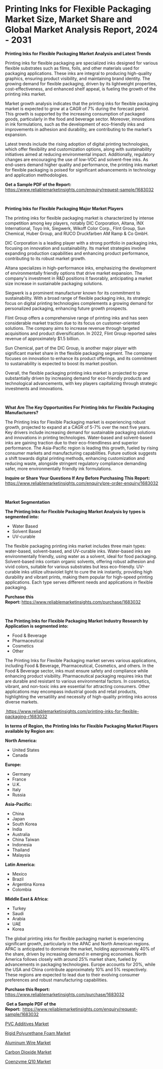<p><h1>Printing Inks for Flexible Packaging Market Size, Market Share and Global Market Analysis Report, 2024 - 2031</h1></p><p><strong>Printing Inks for Flexible Packaging Market Analysis and Latest Trends</strong></p>
<p><p>Printing inks for flexible packaging are specialized inks designed for various flexible substrates such as films, foils, and other materials used for packaging applications. These inks are integral to producing high-quality graphics, ensuring product visibility, and maintaining brand identity. The growing demand for flexible packaging, driven by its lightweight properties, cost-effectiveness, and enhanced shelf appeal, is fueling the growth of the printing inks market.</p><p>Market growth analysis indicates that the printing inks for flexible packaging market is expected to grow at a CAGR of 7% during the forecast period. This growth is supported by the increasing consumption of packaged goods, particularly in the food and beverage sector. Moreover, innovations in ink formulations, such as the development of eco-friendly inks and improvements in adhesion and durability, are contributing to the market's expansion.</p><p>Latest trends include the rising adoption of digital printing technologies, which offer flexibility and customization options, along with sustainability initiatives aimed at reducing environmental impact. Additionally, regulatory changes are encouraging the use of low-VOC and solvent-free inks. As end-users demand higher quality and performance, the printing inks market for flexible packaging is poised for significant advancements in technology and application methodologies.</p></p>
<p><strong>Get a Sample PDF of the Report:&nbsp;</strong> <a href="https://www.reliablemarketinsights.com/enquiry/request-sample/1683032?utm_campaign=1575&utm_medium=2&utm_source=Github&utm_content=ia&utm_term=15102024&utm_id=printing-inks-for-flexible-packaging">https://www.reliablemarketinsights.com/enquiry/request-sample/1683032</a></p>
<p>&nbsp;</p>
<p><strong>Printing Inks for Flexible Packaging Major Market Players</strong></p>
<p><p>The printing inks for flexible packaging market is characterized by intense competition among key players, notably DIC Corporation, Altana, INX International, Toyo Ink, Siegwerk, Wikoff Color Corp., Flint Group, Sun Chemical, Huber Group, and RUCO Druckfarben AM Ramp & Co GmbH. </p><p>DIC Corporation is a leading player with a strong portfolio in packaging inks, focusing on innovation and sustainability. Its market strategies involve expanding production capabilities and enhancing product performance, contributing to its robust market growth.</p><p>Altana specializes in high-performance inks, emphasizing the development of environmentally friendly options that drive market expansion. The company's investment in R&D positions it favorably, anticipating a market size increase in sustainable packaging solutions.</p><p>Siegwerk is a prominent manufacturer known for its commitment to sustainability. With a broad range of flexible packaging inks, its strategic focus on digital printing technologies complements a growing demand for personalized packaging, enhancing future growth prospects.</p><p>Flint Group offers a comprehensive range of printing inks and has seen considerable market traction due to its focus on customer-oriented solutions. The company aims to increase revenue through targeted acquisitions and product diversification. In 2022, Flint Group reported sales revenue of approximately $1.5 billion.</p><p>Sun Chemical, part of the DIC Group, is another major player with significant market share in the flexible packaging segment. The company focuses on innovation to enhance its product offerings, and its commitment to sustainability is expected to boost its market position.</p><p>Overall, the flexible packaging printing inks market is projected to grow substantially driven by increasing demand for eco-friendly products and technological advancements, with key players capitalizing through strategic investments and innovations.</p></p>
<p>&nbsp;</p>
<p><strong>What Are The Key Opportunities For Printing Inks for Flexible Packaging Manufacturers?</strong></p>
<p><p>The Printing Inks for Flexible Packaging market is experiencing robust growth, projected to expand at a CAGR of 5-7% over the next five years. Key drivers include increasing demand for sustainable packaging solutions and innovations in printing technologies. Water-based and solvent-based inks are gaining traction due to their eco-friendliness and superior performance. The Asia-Pacific region is leading this growth, fueled by rising consumer markets and manufacturing capabilities. Future outlook suggests a shift towards digital printing methods, enhancing customization and reducing waste, alongside stringent regulatory compliance demanding safer, more environmentally friendly ink formulations.</p></p>
<p><strong>Inquire or Share Your Questions If Any Before Purchasing This Report:</strong> <a href="https://www.reliablemarketinsights.com/enquiry/pre-order-enquiry/1683032?utm_campaign=1575&utm_medium=2&utm_source=Github&utm_content=ia&utm_term=15102024&utm_id=printing-inks-for-flexible-packaging">https://www.reliablemarketinsights.com/enquiry/pre-order-enquiry/1683032</a></p>
<p>&nbsp;</p>
<p><strong>Market Segmentation</strong></p>
<p><strong>The Printing Inks for Flexible Packaging Market Analysis by types is segmented into:</strong></p>
<p><ul><li>Water Based</li><li>Solvent Based</li><li>UV-curable</li></ul></p>
<p><p>The flexible packaging printing inks market includes three main types: water-based, solvent-based, and UV-curable inks. Water-based inks are environmentally friendly, using water as a solvent, ideal for food packaging. Solvent-based inks contain organic solvents, offering robust adhesion and vivid colors, suitable for various substrates but less eco-friendly. UV-curable inks utilize ultraviolet light to cure the ink instantly, providing high durability and vibrant prints, making them popular for high-speed printing applications. Each type serves different needs and applications in flexible packaging.</p></p>
<p><strong>Purchase this Report:&nbsp;</strong><a href="https://www.reliablemarketinsights.com/purchase/1683032?utm_campaign=1575&utm_medium=2&utm_source=Github&utm_content=ia&utm_term=15102024&utm_id=printing-inks-for-flexible-packaging">https://www.reliablemarketinsights.com/purchase/1683032</a></p>
<p>&nbsp;</p>
<p><strong>The Printing Inks for Flexible Packaging Market Industry Research by Application is segmented into:</strong></p>
<p><ul><li>Food & Beverage</li><li>Pharmaceutical</li><li>Cosmetics</li><li>Other</li></ul></p>
<p><p>The Printing Inks for Flexible Packaging market serves various applications, including Food & Beverage, Pharmaceutical, Cosmetics, and others. In the Food & Beverage sector, inks must ensure safety and compliance while enhancing product visibility. Pharmaceutical packaging requires inks that are durable and resistant to various environmental factors. In cosmetics, vibrant, and non-toxic inks are essential for attracting consumers. Other applications may encompass industrial goods and retail products, highlighting the versatility and necessity of high-quality printing inks across diverse markets.</p></p>
<p><a href="https://www.reliablemarketinsights.com/printing-inks-for-flexible-packaging-r1683032?utm_campaign=1575&utm_medium=2&utm_source=Github&utm_content=ia&utm_term=15102024&utm_id=printing-inks-for-flexible-packaging">&nbsp;https://www.reliablemarketinsights.com/printing-inks-for-flexible-packaging-r1683032</a></p>
<p><strong>In terms of Region, the Printing Inks for Flexible Packaging Market Players available by Region are:</strong></p>
<p>
    <p> <strong> North America: </strong>
        <ul>
            <li>United States</li>
            <li>Canada</li>
        </ul>
        </p> 
    <p> <strong> Europe: </strong>
        <ul>
            <li>Germany</li>
            <li>France</li>
            <li>U.K.</li>
            <li>Italy</li>
            <li>Russia</li>
        </ul>
        </p> 
    <p> <strong> Asia-Pacific: </strong>
        <ul>
            <li>China</li>
            <li>Japan</li>
            <li>South Korea</li>
            <li>India</li>
            <li>Australia</li>
            <li>China Taiwan</li>
            <li>Indonesia</li>
            <li>Thailand</li>
            <li>Malaysia</li>
        </ul>
        </p> 
    <p> <strong> Latin America: </strong>
        <ul>
            <li>Mexico</li>
            <li>Brazil</li>
            <li>Argentina Korea</li>
            <li>Colombia</li>
        </ul>
        </p> 
    <p> <strong> Middle East & Africa: </strong>
        <ul>
            <li>Turkey</li>
            <li>Saudi</li>
            <li>Arabia</li>
            <li>UAE</li>
            <li>Korea</li>
        </ul>
    </p>
    </p>
<p><p>The global printing inks for flexible packaging market is experiencing significant growth, particularly in the APAC and North American regions. APAC is anticipated to dominate the market, holding approximately 40% of the share, driven by increasing demand in emerging economies. North America follows closely with around 25% market share, fueled by advancements in packaging technologies. Europe accounts for 20%, while the USA and China contribute approximately 10% and 5% respectively. These regions are expected to lead due to their evolving consumer preferences and robust manufacturing capabilities.</p></p>
<p><strong>Purchase this Report: </strong><a href="https://www.reliablemarketinsights.com/purchase/1683032?utm_campaign=1575&utm_medium=2&utm_source=Github&utm_content=ia&utm_term=15102024&utm_id=printing-inks-for-flexible-packaging">https://www.reliablemarketinsights.com/purchase/1683032</a></p>
<p>&nbsp;<strong>Get a Sample PDF of the Report:&nbsp;&nbsp;</strong><a href="https://www.reliablemarketinsights.com/enquiry/request-sample/1683032?utm_campaign=1575&utm_medium=2&utm_source=Github&utm_content=ia&utm_term=15102024&utm_id=printing-inks-for-flexible-packaging">https://www.reliablemarketinsights.com/enquiry/request-sample/1683032</a></p>
<p><strong></strong></p>
<p><p><a href="https://www.linkedin.com/pulse/disruption-innovation-pvc-additives-industry-market-analysis-ijcye?utm_campaign=1575&utm_medium=2&utm_source=Github&utm_content=ia&utm_term=15102024&utm_id=printing-inks-for-flexible-packaging">PVC Additives Market</a></p><p><a href="https://www.linkedin.com/pulse/rigid-polyurethane-foam-industry-forecast-market-shifts-strategic-fj45e?utm_campaign=1575&utm_medium=2&utm_source=Github&utm_content=ia&utm_term=15102024&utm_id=printing-inks-for-flexible-packaging">Rigid Polyurethane Foam Market</a></p><p><a href="https://www.linkedin.com/pulse/aluminum-wire-market-matrix-applications-types-cagr-growth-ocxvc?utm_campaign=1575&utm_medium=2&utm_source=Github&utm_content=ia&utm_term=15102024&utm_id=printing-inks-for-flexible-packaging">Aluminum Wire Market</a></p><p><a href="https://www.linkedin.com/pulse/pioneering-growth-analyzing-global-carbon-dioxide-market-dynamics-fqyuc?utm_campaign=1575&utm_medium=2&utm_source=Github&utm_content=ia&utm_term=15102024&utm_id=printing-inks-for-flexible-packaging">Carbon Dioxide Market</a></p><p><a href="https://www.linkedin.com/pulse/pulse-coenzyme-q10-rhythms-change-market-resonance-2024-2031-ajqre?utm_campaign=1575&utm_medium=2&utm_source=Github&utm_content=ia&utm_term=15102024&utm_id=printing-inks-for-flexible-packaging">Coenzyme Q10 Market</a></p></p>